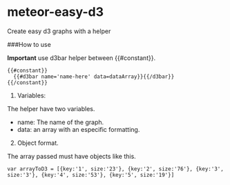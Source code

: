 meteor-easy-d3
==============

Create easy d3 graphs with a helper

###How to use

**Important** use d3bar helper between {{#constant}}.

````
{{#constant}}
  {{#d3bar name='name-here' data=dataArray}}{{/d3bar}}
{{/constant}}
````

1. Variables:

  The helper have two variables.

  * name: The name of the graph.
  * data: an array with an especific formatting.
  
2. Object format.

The array passed must have objects like this.

`var arrayToD3 = [{key:'1', size:'23'}, {key:'2', size:'76'}, {key:'3', size:'3'}, {key:'4', size:'53'}, {key:'5', size:'19'}]`
